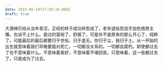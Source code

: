 ```yaml
---
date: 2015-06-19T17:50:29.000Z
draft: true
---
```

大酒神已经从当年青涩，正经的样子成功转型成了，老年退役型选手加色情男主播。也谈不上什么。是过的富裕了，舒服了，可是并不是原来的那么开心了，纯粹了。可能最后的最后都要归于世俗，归于虚无。你归于尘，我归于土。从一开始的出生就意味着我们早晚要面对死亡。一切都没关系的。一切都会腐朽。即使都过去了也不意味着什么。不意味着美好，不意味着不堪回首。只意味着，这一些都过去了。只是成为了过去。